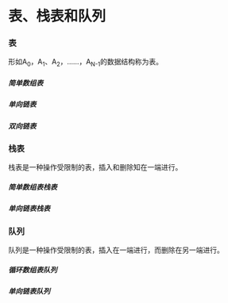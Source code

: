 # 表、栈表和队列

### 表

形如A<sub>0</sub>，A<sub>1</sub>、A<sub>2</sub>，……，A<sub>N-1</sub>的数据结构称为表。

##### 简单数组表

##### 单向链表

##### 双向链表


### 栈表

栈表是一种操作受限制的表，插入和删除知在一端进行。

##### 简单数组表栈表

##### 单向链表栈表


### 队列

队列是一种操作受限制的表，插入在一端进行，而删除在另一端进行。

##### 循环数组表队列

##### 单向链表队列
